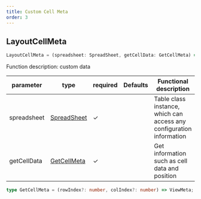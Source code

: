 ```yaml
---
title: Custom Cell Meta
order: 3
---
```


## LayoutCellMeta

```js
LayoutCellMeta = (spreadsheet: SpreadSheet, getCellData: GetCellMeta) => GetCellMeta
```

Function description: custom data

| parameter   | type                                             | required | Defaults | Functional description                                               |
| ----------- | ------------------------------------------------ | -------- | -------- | -------------------------------------------------------------------- |
| spreadsheet | [SpreadSheet](/docs/api/basic-class/spreadsheet) | ✓        |          | Table class instance, which can access any configuration information |
| getCellData | [GetCellMeta](#viewmeta)                         | ✓        |          | Get information such as cell data and position                       |

```ts
type GetCellMeta = (rowIndex?: number, colIndex?: number) => ViewMeta;
```
